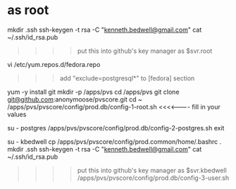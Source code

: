 # as root
mkdir .ssh
ssh-keygen -t rsa -C "kenneth.bedwell@gmail.com"
cat ~/.ssh/id_rsa.pub
>>>> put this into github's key manager as $svr.root

vi /etc/yum.repos.d/fedora.repo 
>>> add "exclude=postgresql*" to [fedora] section

yum -y install git
mkdir -p /apps/pvs
cd /apps/pvs
git clone git@github.com:anonymoose/pvscore.git
cd ~ 
/apps/pvs/pvscore/config/prod.db/config-1-root.sh <username> <rootpw> <webpw>        <<<<---- fill in your values

su - postgres
/apps/pvs/pvscore/config/prod.db/config-2-postgres.sh
exit

su - kbedwell
cp /apps/pvs/pvscore/config/prod.common/home/.bashrc .
mkdir .ssh
ssh-keygen -t rsa -C "kenneth.bedwell@gmail.com"
cat ~/.ssh/id_rsa.pub
>>>> put this into github's key manager as $svr.kbedwell
/apps/pvs/pvscore/config/prod.db/config-3-user.sh

